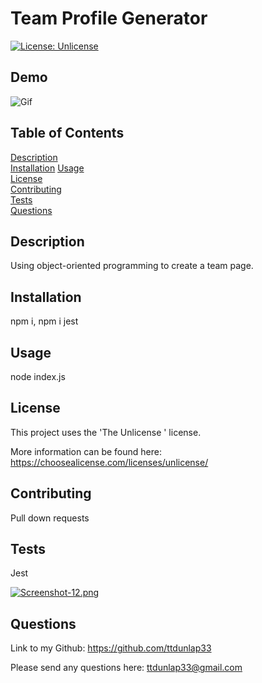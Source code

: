# Team Profile Generator

  [![License: Unlicense](https://img.shields.io/badge/license-Unlicense-blue.svg)](https://choosealicense.com/licenses/unlicense/)
  
  ## Demo

![Gif](https://github.com/ttdunlap33/team-profile-generator/blob/main/images/teamprofilegenerator.gif)

  ## Table of Contents
  
  [Description](#description)  
  [Installation](#installation)
  [Usage](#usage)  
  [License](#license)  
  [Contributing](#contributing)  
  [Tests](#tests)  
  [Questions](#questions)  
  
  ## Description
  
  Using object-oriented programming to create a team page. 

  ## Installation
  
  npm i, npm i jest
  
  ## Usage
  
  node index.js
  
  ## License
  
  This project uses the 'The Unlicense
      ' license. 
  
  More information can be found here: https://choosealicense.com/licenses/unlicense/
  
  ## Contributing
  
  Pull down requests
  
  ## Tests
  
  Jest

[![Screenshot-12.png](https://i.postimg.cc/N0hDQ9kZ/Screenshot-12.png)](https://postimg.cc/yDPcPN5T)

  
  ## Questions
  
  Link to my Github: https://github.com/ttdunlap33

  Please send any questions here: ttdunlap33@gmail.com

